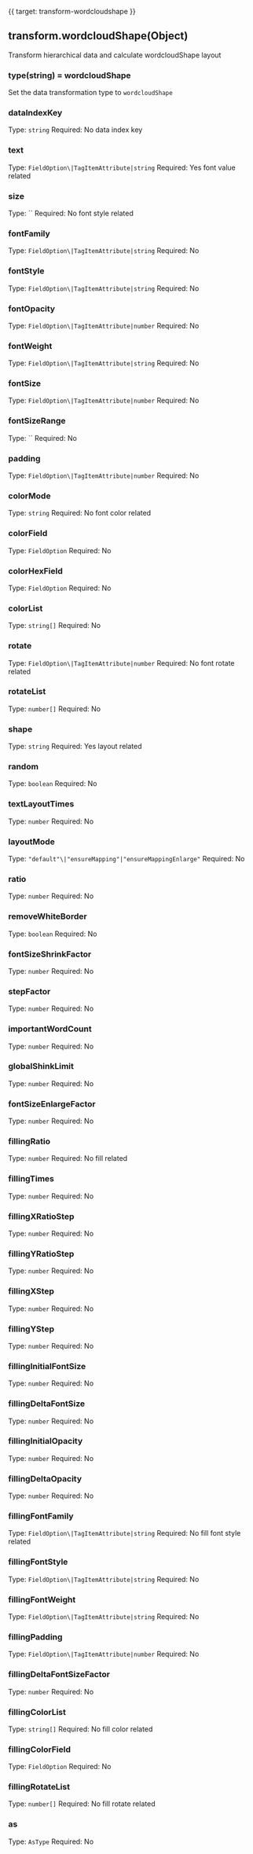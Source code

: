 {{ target: transform-wordcloudshape }}

## transform.wordcloudShape(Object)

Transform hierarchical data and calculate wordcloudShape layout

### type(string) = wordcloudShape

Set the data transformation type to `wordcloudShape`

### dataIndexKey

Type: `string`
Required: No
data index key

### text

Type: `FieldOption\|TagItemAttribute|string`
Required: Yes
font value related

### size

Type: ``
Required: No
font style related

### fontFamily

Type: `FieldOption\|TagItemAttribute|string`
Required: No

### fontStyle

Type: `FieldOption\|TagItemAttribute|string`
Required: No

### fontOpacity

Type: `FieldOption\|TagItemAttribute|number`
Required: No

### fontWeight

Type: `FieldOption\|TagItemAttribute|string`
Required: No

### fontSize

Type: `FieldOption\|TagItemAttribute|number`
Required: No

### fontSizeRange

Type: ``
Required: No

### padding

Type: `FieldOption\|TagItemAttribute|number`
Required: No

### colorMode

Type: `string`
Required: No
font color related

### colorField

Type: `FieldOption`
Required: No

### colorHexField

Type: `FieldOption`
Required: No

### colorList

Type: `string[]`
Required: No

### rotate

Type: `FieldOption\|TagItemAttribute|number`
Required: No
font rotate related

### rotateList

Type: `number[]`
Required: No

### shape

Type: `string`
Required: Yes
layout related

### random

Type: `boolean`
Required: No

### textLayoutTimes

Type: `number`
Required: No

### layoutMode

Type: `"default"\|"ensureMapping"|"ensureMappingEnlarge"`
Required: No

### ratio

Type: `number`
Required: No

### removeWhiteBorder

Type: `boolean`
Required: No

### fontSizeShrinkFactor

Type: `number`
Required: No

### stepFactor

Type: `number`
Required: No

### importantWordCount

Type: `number`
Required: No

### globalShinkLimit

Type: `number`
Required: No

### fontSizeEnlargeFactor

Type: `number`
Required: No

### fillingRatio

Type: `number`
Required: No
fill related

### fillingTimes

Type: `number`
Required: No

### fillingXRatioStep

Type: `number`
Required: No

### fillingYRatioStep

Type: `number`
Required: No

### fillingXStep

Type: `number`
Required: No

### fillingYStep

Type: `number`
Required: No

### fillingInitialFontSize

Type: `number`
Required: No

### fillingDeltaFontSize

Type: `number`
Required: No

### fillingInitialOpacity

Type: `number`
Required: No

### fillingDeltaOpacity

Type: `number`
Required: No

### fillingFontFamily

Type: `FieldOption\|TagItemAttribute|string`
Required: No
fill font style related

### fillingFontStyle

Type: `FieldOption\|TagItemAttribute|string`
Required: No

### fillingFontWeight

Type: `FieldOption\|TagItemAttribute|string`
Required: No

### fillingPadding

Type: `FieldOption\|TagItemAttribute|number`
Required: No

### fillingDeltaFontSizeFactor

Type: `number`
Required: No

### fillingColorList

Type: `string[]`
Required: No
fill color related

### fillingColorField

Type: `FieldOption`
Required: No

### fillingRotateList

Type: `number[]`
Required: No
fill rotate related

### as

Type: `AsType`
Required: No